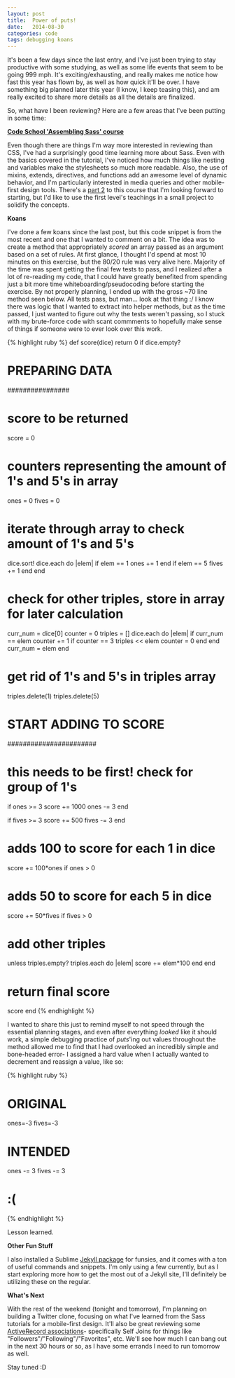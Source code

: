 ```yaml
---
layout: post
title:  Power of puts!
date:   2014-08-30
categories: code
tags: debugging koans 
---
```


It's been a few days since the last entry, and I've just been trying to stay productive with some studying, as well as some life events that seem to be going 999 mph. It's exciting/exhausting, and really makes me notice how fast this year has flown by, as well as how quick it'll be over. I have something big planned later this year (I know, I keep teasing this), and am really excited to share more details as all the details are finalized.

So, what have I been reviewing? Here are a few areas that I've been putting in some time:

**[Code School 'Assembling Sass' course][cs sass 1]**

Even though there are things I'm way more interested in reviewing than CSS, I've had a surprisingly good time learning more about Sass. Even with the basics covered in the tutorial, I've noticed how much things like nesting and variables make the stylesheets so much more readable. Also, the use of mixins, extends, directives, and functions add an awesome level of dynamic behavior, and I'm particularly interested in media queries and other mobile-first design tools. There's a [part 2][cs sass 2] to this course that I'm looking forward to starting, but I'd like to use the first level's teachings in a small project to solidify the concepts.

**Koans**

I've done a few koans since the last post, but this code snippet is from the most recent and one that I wanted to comment on a bit. The idea was to create a method that appropriately *scored* an array passed as an argument based on a set of rules. At first glance, I thought I'd spend at most 10 minutes on this exercise, but the 80/20 rule was very alive here. Majority of the time was spent getting the final few tests to pass, and I realized after a lot of re-reading my code, that I could have greatly benefited from spending just a bit more time whiteboarding/pseudocoding before starting the exercise. By not properly planning, I ended up with the gross ~70 line method seen below. All tests pass, but man... look at that thing :/
I know there was logic that I wanted to extract into helper methods, but as the time passed, I just wanted to figure out why the tests weren't passing, so I stuck with my brute-force code with scant commments to hopefully make sense of things if someone were to ever look over this work.

{% highlight ruby %}
def score(dice)
  return 0 if dice.empty?

  # PREPARING DATA
  ################

  # score to be returned
  score = 0

  # counters representing the amount of 1's and 5's in array
  ones  = 0
  fives = 0

  # iterate through array to check amount of 1's and 5's
  dice.sort!
  dice.each do |elem|
    if elem == 1
      ones += 1
    end
    if elem == 5
      fives += 1
    end
  end

  # check for other triples, store in array for later calculation
  curr_num = dice[0]
  counter = 0
  triples = []
  dice.each do |elem|
    if curr_num == elem
      counter += 1
      if counter == 3
        triples << elem
        counter = 0
      end
    end
    curr_num = elem
  end

  # get rid of 1's and 5's in triples array
  triples.delete(1)
  triples.delete(5)


  # START ADDING TO SCORE
  #######################

  # this needs to be first! check for group of 1's
  if ones >= 3
    score += 1000
    ones -= 3
  end

  if fives >= 3
    score += 500
    fives -= 3
  end

  # adds 100 to score for each 1 in dice
  score += 100*ones if ones > 0

  # adds 50 to score for each 5 in dice
  score += 50*fives if fives > 0

  # add other triples
  unless triples.empty?
    triples.each do |elem|
      score += elem*100
    end
  end

  # return final score
  score
end
{% endhighlight %}

I wanted to share this just to remind myself to not speed through the essential planning stages, and even after everything *looked* like it should work, a simple debugging practice of *puts*'ing out values throughout the method allowed me to find that I had overlooked an incredibly simple and bone-headed error- I assigned a hard value when I actually wanted to decrement and reassign a value, like so:

{% highlight ruby %}
# ORIGINAL
ones=-3
fives=-3

# INTENDED
ones -= 3
fives -= 3

# :(
{% endhighlight %}

Lesson learned.

**Other Fun Stuff**

I also installed a Sublime [Jekyll package][jekyll package] for funsies, and it comes with a ton of useful commands and snippets. I'm only using a few currently, but as I start exploring more how to get the most out of a Jekyll site, I'll definitely be utilizing these on the regular.

**What's Next**

With the rest of the weekend (tonight and tomorrow), I'm planning on building a Twitter clone, focusing on what I've learned from the Sass tutorials for a mobile-first design. It'll also be great reviewing some [ActiveRecord associations][ar]- specifically Self Joins for things like "Followers"/"Following"/"Favorites", etc. We'll see how much I can bang out in the next 30 hours or so, as I have some errands I need to run tomorrow as well.

Stay tuned :D

[cs sass 1]:			https://www.codeschool.com/courses/assembling-sass
[cs sass 2]:			https://www.codeschool.com/courses/assembling-sass-part-2
[jekyll package]: https://sublime.wbond.net/packages/Jekyll
[ar]:							http://guides.rubyonrails.org/association_basics.html#self-joins